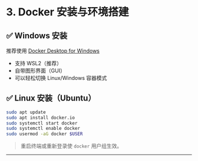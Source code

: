 # 3. Docker 安装与环境搭建

## ✅ Windows 安装

推荐使用 [Docker Desktop for Windows](https://www.docker.com/products/docker-desktop)

- 支持 WSL2（推荐）
- 自带图形界面（GUI）
- 可以轻松切换 Linux/Windows 容器模式

## ✅ Linux 安装（Ubuntu）

```bash
sudo apt update
sudo apt install docker.io
sudo systemctl start docker
sudo systemctl enable docker
sudo usermod -aG docker $USER
```

> 重启终端或重新登录使 `docker` 用户组生效。

---